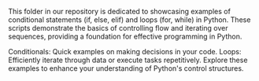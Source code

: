 This folder in our repository is dedicated to showcasing examples of conditional statements (if, else, elif) and loops (for, while) in Python. These scripts demonstrate the basics of controlling flow and iterating over sequences, providing a foundation for effective programming in Python.

Conditionals: Quick examples on making decisions in your code.
Loops: Efficiently iterate through data or execute tasks repetitively.
Explore these examples to enhance your understanding of Python's control structures.
